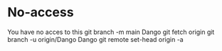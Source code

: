 # No-access
You have no acces to this
git branch -m main Dango
git fetch origin
git branch -u origin/Dango Dango
git remote set-head origin -a
